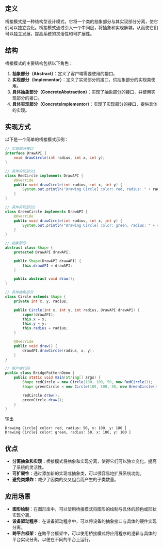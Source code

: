 ## 定义

桥接模式是一种结构型设计模式，它将一个类的抽象部分与其实现部分分离，使它们可以独立变化。桥接模式通过引入一个中间层，将抽象和实现解耦，从而使它们可以独立发展，提高系统的灵活性和可扩展性。

## 结构

桥接模式的主要结构包括以下角色：

1. **抽象部分（Abstract）**：定义了客户端需要使用的接口。
2. **实现部分（Implementor）**：定义了实现部分的接口，供抽象部分的实现类使用。
3. **具体抽象部分（ConcreteAbstraction）**：实现了抽象部分的接口，并使用实现部分的接口。
4. **具体实现部分（ConcreteImplementor）**：实现了实现部分的接口，提供具体的实现。

## 实现方式

以下是一个简单的桥接模式示例：

```java
// 实现部分接口
interface DrawAPI {
    void drawCircle(int radius, int x, int y);
}

// 具体实现部分1
class RedCircle implements DrawAPI {
    @Override
    public void drawCircle(int radius, int x, int y) {
        System.out.println("Drawing Circle[ color: red, radius: " + radius + ", x: " + x + ", y: " + y + " ]");
    }
}

// 具体实现部分2
class GreenCircle implements DrawAPI {
    @Override
    public void drawCircle(int radius, int x, int y) {
        System.out.println("Drawing Circle[ color: green, radius: " + radius + ", x: " + x + ", y: " + y + " ]");
    }
}

// 抽象部分
abstract class Shape {
    protected DrawAPI drawAPI;

    public Shape(DrawAPI drawAPI) {
        this.drawAPI = drawAPI;
    }

    public abstract void draw();
}

// 具体抽象部分
class Circle extends Shape {
    private int x, y, radius;

    public Circle(int x, int y, int radius, DrawAPI drawAPI) {
        super(drawAPI);
        this.x = x;
        this.y = y;
        this.radius = radius;
    }

    @Override
    public void draw() {
        drawAPI.drawCircle(radius, x, y);
    }
}

// 客户端代码
public class BridgePatternDemo {
    public static void main(String[] args) {
        Shape redCircle = new Circle(100, 100, 50, new RedCircle());
        Shape greenCircle = new Circle(100, 100, 50, new GreenCircle());

        redCircle.draw();
        greenCircle.draw();
    }
}
```

输出

```
Drawing Circle[ color: red, radius: 50, x: 100, y: 100 ]
Drawing Circle[ color: green, radius: 50, x: 100, y: 100 ]
```

## 优点

- **分离抽象和实现**：桥接模式将抽象和实现分离，使得它们可以独立变化，提高了系统的灵活性。
- **可扩展性**：通过添加新的实现或抽象类，可以很容易地扩展系统功能。
- **避免类爆炸**：减少了因类的交叉组合而产生的子类数量。

## 应用场景

- **图形绘制**：在图形库中，可以使用桥接模式将图形的绘制与具体的颜色或形状实现分离。
- **设备驱动程序**：在设备驱动程序中，可以将设备的抽象接口与具体的硬件实现分离。
- **跨平台框架**：在跨平台框架中，可以使用桥接模式将应用程序的逻辑与具体的平台实现分离，以便在不同的平台上运行。